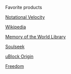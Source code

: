 Favorite products

<a href= "https://notational.net/"> Notational Velocity </a>

<a href="https://www.wikipedia.org/"> Wikipedia </a>

<a href= "https://library.memoryoftheworld.org/"> Memory of the World Library </a>

<a href= "https://www.slsknet.org/news/"> Soulseek </a>

<a href= "https://ublockorigin.com/">uBlock Origin</a>

<a href= "https://freedom.to/">Freedom</a>
